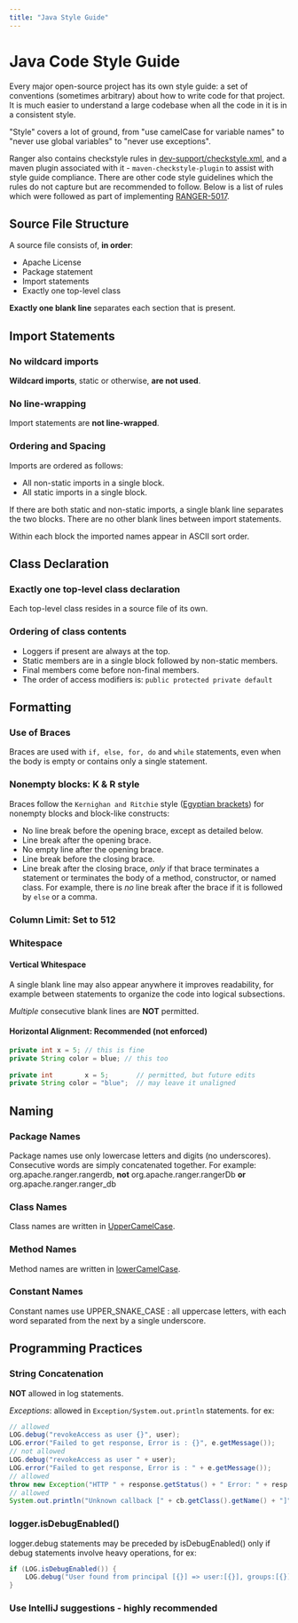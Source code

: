 ```yaml
---
title: "Java Style Guide"
---
```

<!--
 - Licensed to the Apache Software Foundation (ASF) under one or more
 - contributor license agreements.  See the NOTICE file distributed with
 - this work for additional information regarding copyright ownership.
 - The ASF licenses this file to You under the Apache License, Version 2.0
 - (the "License"); you may not use this file except in compliance with
 - the License.  You may obtain a copy of the License at
 -
 -   http://www.apache.org/licenses/LICENSE-2.0
 -
 - Unless required by applicable law or agreed to in writing, software
 - distributed under the License is distributed on an "AS IS" BASIS,
 - WITHOUT WARRANTIES OR CONDITIONS OF ANY KIND, either express or implied.
 - See the License for the specific language governing permissions and
 - limitations under the License.
 -->

# Java Code Style Guide
Every major open-source project has its own style guide: a set of conventions (sometimes arbitrary) about how to write code for that project. It is much easier to understand a large codebase when all the code in it is in a consistent style.

"Style" covers a lot of ground, from "use camelCase for variable names" to "never use global variables" to "never use exceptions".

Ranger also contains checkstyle rules in [dev-support/checkstyle.xml](https://github.com/apache/ranger/blob/master/dev-support/checkstyle.xml), and a maven plugin associated with it - `maven-checkstyle-plugin` to assist with style guide compliance. There are other code style guidelines which the rules do not capture but are recommended to follow. Below is a list of rules which were followed as part of implementing [RANGER-5017](https://issues.apache.org/jira/browse/RANGER-5017).

## Source File Structure
A source file consists of, **in order**:

- Apache License 
- Package statement 
- Import statements 
- Exactly one top-level class

**Exactly one blank line** separates each section that is present.

## Import Statements

### No wildcard imports
**Wildcard imports**, static or otherwise, **are not used**.

### No line-wrapping
Import statements are **not line-wrapped**.

### Ordering and Spacing
Imports are ordered as follows:

- All non-static imports in a single block. 
- All static imports in a single block.

If there are both static and non-static imports, a single blank line separates the two blocks. There are no other blank lines between import statements.

Within each block the imported names appear in ASCII sort order.

## Class Declaration

### Exactly one top-level class declaration
Each top-level class resides in a source file of its own.

### Ordering of class contents

- Loggers if present are always at the top. 
- Static members are in a single block followed by non-static members. 
- Final members come before non-final members. 
- The order of access modifiers is: `public protected private default`

## Formatting

### Use of Braces
Braces are used with `if, else, for, do` and `while` statements, even when the body is empty or contains only a single statement.

### Nonempty blocks: K & R style
Braces follow the `Kernighan and Ritchie` style ([Egyptian brackets](https://blog.codinghorror.com/new-programming-jargon/#3)) for nonempty blocks and block-like constructs:

- No line break before the opening brace, except as detailed below. 
- Line break after the opening brace. 
- No empty line after the opening brace. 
- Line break before the closing brace. 
- Line break after the closing brace, *only* if that brace terminates a statement or terminates the body of a method, constructor, or named class. For example, there is *no* line break after the brace if it is followed by `else` or a comma.

### Column Limit: Set to 512
### Whitespace
#### Vertical Whitespace
A single blank line may also appear anywhere it improves readability, for example between statements to organize the code into logical subsections.

*Multiple* consecutive blank lines are **NOT** permitted.

#### Horizontal Alignment: Recommended (not enforced)
```java title="Horizontal Alignment"
private int x = 5; // this is fine
private String color = blue; // this too
 
private int        x = 5;       // permitted, but future edits
private String color = "blue";  // may leave it unaligned
```

## Naming

### Package Names
Package names use only lowercase letters and digits (no underscores). Consecutive words are simply concatenated together. For example: org.apache.ranger.rangerdb, **not** org.apache.ranger.rangerDb **or** org.apache.ranger.ranger_db

### Class Names
Class names are written in [UpperCamelCase](https://google.github.io/styleguide/javaguide.html#s5.3-camel-case).

### Method Names
Method names are written in [lowerCamelCase](https://google.github.io/styleguide/javaguide.html#s5.3-camel-case).

### Constant Names
Constant names use UPPER_SNAKE_CASE : all uppercase letters, with each word separated from the next by a single underscore.

## Programming Practices
### String Concatenation

**NOT** allowed in log statements.

*Exceptions*: allowed in `Exception/System.out.println` statements. for ex:

```java
// allowed
LOG.debug("revokeAccess as user {}", user);
LOG.error("Failed to get response, Error is : {}", e.getMessage());
// not allowed
LOG.debug("revokeAccess as user " + user);
LOG.error("Failed to get response, Error is : " + e.getMessage());
// allowed
throw new Exception("HTTP " + response.getStatus() + " Error: " + resp.getMessage());
// allowed
System.out.println("Unknown callback [" + cb.getClass().getName() + "]");
```
### logger.isDebugEnabled()
logger.debug statements may be preceded by isDebugEnabled() only if debug statements involve heavy operations, for ex:

```java
if (LOG.isDebugEnabled()) {
    LOG.debug("User found from principal [{}] => user:[{}], groups:[{}]", user.getName(), userName, StringUtil.toString(groups));
}
```

### Use IntelliJ suggestions - highly recommended
